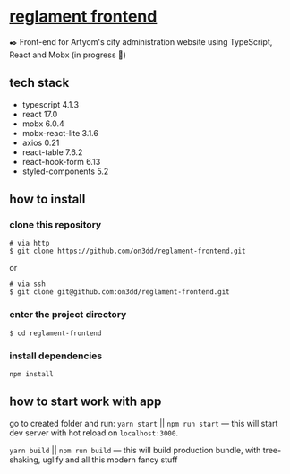 # [reglament frontend](https://github.com/on3dd/reglament-frontend)
✒️ Front-end for Artyom's city administration website using TypeScript, React and Mobx (in progress 🚧)

## tech stack
- typescript 4.1.3
- react 17.0
- mobx 6.0.4
- mobx-react-lite 3.1.6
- axios 0.21
- react-table 7.6.2
- react-hook-form 6.13
- styled-components 5.2

## how to install

### clone this repository

```
# via http
$ git clone https://github.com/on3dd/reglament-frontend.git
```

or

```
# via ssh
$ git clone git@github.com:on3dd/reglament-frontend.git
```

### enter the project directory 

```
$ cd reglament-frontend
```

### install dependencies
```
npm install
```

## how to start work with app

go to created folder and run:
`yarn start` || `npm run start` — this will start dev server with hot reload on `localhost:3000`.

`yarn build` || `npm run build` — this will build production bundle, with tree-shaking, uglify and all this modern fancy stuff
